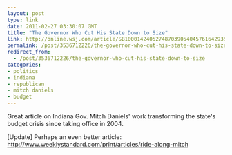 ```yaml
---
layout: post
type: link
date: 2011-02-27 03:30:07 GMT
title: "The Governor Who Cut His State Down to Size"
link: http://online.wsj.com/article/SB10001424052748703905404576164293594303936.html?mod=googlenews_wsj
permalink: /post/3536712226/the-governor-who-cut-his-state-down-to-size
redirect_from: 
  - /post/3536712226/the-governor-who-cut-his-state-down-to-size
categories:
- politics
- indiana
- republican
- mitch daniels
- budget
---
```

Great article on Indiana Gov. Mitch Daniels' work transforming the state's budget crisis since taking office in 2004.

[Update] Perhaps an even better article: <a href="http://www.weeklystandard.com/print/articles/ride-along-mitch">http://www.weeklystandard.com/print/articles/ride-along-mitch</a>